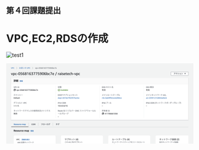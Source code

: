 ## 第４回課題提出

# VPC,EC2,RDSの作成


![test1](/raisetech-lecture4/vpcsetting.png)

![test2](vpcsetting.png)


